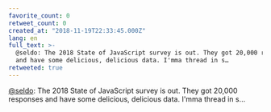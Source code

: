 ```yaml
---
favorite_count: 0
retweet_count: 0
created_at: "2018-11-19T22:33:45.000Z"
lang: en
full_text: >-
  @seldo: The 2018 State of JavaScript survey is out. They got 20,000 responses
  and have some delicious, delicious data. I'mma thread in s…
retweeted: true
---
```


[@seldo](https://twitter.com/seldo): The 2018 State of JavaScript survey is out.
They got 20,000 responses and have some delicious, delicious data. I'mma thread
in s…
